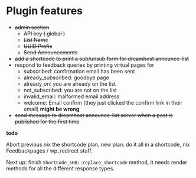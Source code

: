 # Plugin features

* <del>admin section</del>
    * <del>API key ( global )</del>
    * <del>List Name</del>
    * <del>UUID Prefix</del>
    * <del>Send Announcements</del>
* <del>add a shortcode to print a sub/unsub form for dreamhost announce-list</del>
* respond to feedback queries by printing virtual pages for
    * subscribed: confirmation email has been sent
    * already_subscribed: goodbye page
    * already_on: you are already on the list
    * not_subscribed: you are not on the list
    * invalid_email: malformed email address
    * welcome: Email confirm (they just clicked the confirm link in their email) **might be wrong**
* <del>send message to dreamhost announce-list server when a post is published for the first time</del>

**todo**

Abort previous nix the shortcode plan, new plan: do it all in a shortcode, nix Feedbackpages / wp_redirect stuff.

Next up: finish `ShortCode_SHB::replace_shortcode` method, it needs render methods for all the different response types.